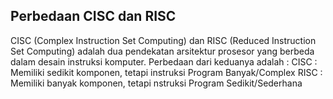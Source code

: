 ## Perbedaan CISC dan RISC

CISC (Complex Instruction Set Computing) dan RISC (Reduced Instruction Set Computing) adalah dua pendekatan arsitektur prosesor yang berbeda dalam desain instruksi komputer. 
Perbedaan dari keduanya adalah : 
CISC : Memiliki sedikit komponen, tetapi instruksi Program Banyak/Complex
RISC : Memiliki banyak komponen, tetapi nstruksi Program Sedikit/Sederhana
